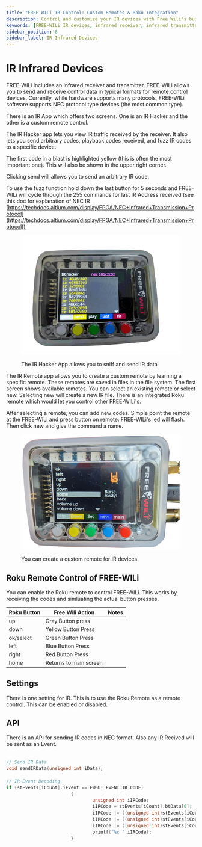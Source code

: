 ```yaml
---
title: "FREE-WILi IR Control: Custom Remotes & Roku Integration"
description: Control and customize your IR devices with Free Wili's built-in IR receiver and transmitter. Create custom remotes, view and send IR codes, and enable Roku remote control.
keywords: [FREE-WILi IR devices, infrared receiver, infrared transmitter, IR control, NEC protocol, custom remote, Roku remote, IR Hacker app, IR API, remote learning]
sidebar_position: 8
sidebar_label: IR Infrared Devices
---
```


# IR Infrared Devices

FREE-WILi includes an Infrared receiver and transmitter. FREE-WILi allows you to send and receive control data in typical formats for remote control devices. Currently, while hardware supports many protocols, FREE-WILi software supports NEC protocol type devices (the most common type).

There is an IR App which offers two screens. One is an IR Hacker and the other is a custom remote control.

The IR Hacker app lets you view IR traffic received by the receiver. It also lets you send arbitrary codes, playback codes received, and fuzz IR codes to a specific device. 

The first code in a blast is highlighted yellow (this is often the most important one).  This will also be shown in the upper right corner. 

Clicking send will allows you to send an arbitrary IR code.

To use the fuzz function hold down the last button for 5 seconds and FREE-WILi will cycle through the 255 commands for last IR Address received (see this doc for explanation of NEC IR [https://techdocs.altium.com/display/FPGA/NEC+Infrared+Transmission+Protocol](https://techdocs.altium.com/display/FPGA/NEC+Infrared+Transmission+Protocol))

<div class="text--center">

<figure>

![The IR Hacker App allows you to sniff and send IR data](../assets/IR-hacker.webp "The IR Hacker App allows you to sniff and send IR data")
<figcaption>The IR Hacker App allows you to sniff and send IR data</figcaption>
</figure>
</div>

The IR Remote app allows you to create a custom remote by learning a specific remote. These remotes are saved in files in the file system. The first screen shows available remotes. You can select an existing remote or select new. Selecting new will create a new IR file. There is an integrated Roku remote which would let you control other FREE-WILi's.

After selecting a remote, you can add new codes. Simple point the remote at the FREE-WILi and press button on remote. FREE-WILi's led will flash. Then click new and give the command a name.

<div class="text--center">

<figure>

![You can create a custom remote for IR devices.](../assets/custom-IR.jpg "You can create a custom remote for IR devices.")
<figcaption>You can create a custom remote for IR devices.</figcaption>
</figure>
</div>

## Roku Remote Control of FREE-WILi

You can enable the Roku remote to control FREE-WILi. This works by receiving the codes and simluating the actual button presses.

| **Roku Button** 	| **Free Wili Action**   	| **Notes** 	|
|-----------------	|------------------------	|-----------	|
| up              	| Gray Button press      	|           	|
| down            	| Yellow Button Press    	|           	|
| ok/select       	| Green Button Press     	|           	|
| left            	| Blue Button Press      	|           	|
| right           	| Red Button Press       	|           	|
| home            	| Returns to main screen 	|           	|

## Settings

There is one setting for IR. This is to use the Roku Remote as a remote control.  This can be enabled or disabled.

## API

There is an API for sending IR codes in NEC format. Also any IR Recived will be sent as an Event.

```c

// Send IR Data
void sendIRData(unsigned int iData);

// IR Event Decoding
if (stEvents[iCount].iEvent == FWGUI_EVENT_IR_CODE)
                        {
                                unsigned int iIRCode;
                                iIRCode = stEvents[iCount].btData[0];
                                iIRCode |= ((unsigned int)stEvents[iCount].btData[1]) << 8;
                                iIRCode |= ((unsigned int)stEvents[iCount].btData[2]) << 16;
                                iIRCode |= ((unsigned int)stEvents[iCount].btData[3]) << 24;
                                printf("%x ",iIRCode);
                        }
```